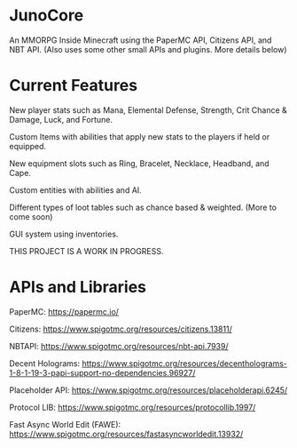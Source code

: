 # JunoCore
An MMORPG Inside Minecraft using the PaperMC API, Citizens API, and NBT API. (Also uses some other small APIs and plugins. More details below)

# Current Features
New player stats such as Mana, Elemental Defense, Strength, Crit Chance & Damage, Luck, and Fortune.

Custom Items with abilities that apply new stats to the players if held or equipped.

New equipment slots such as Ring, Bracelet, Necklace, Headband, and Cape.

Custom entities with abilities and AI.

Different types of loot tables such as chance based & weighted. (More to come soon)

GUI system using inventories.

THIS PROJECT IS A WORK IN PROGRESS.

# APIs and Libraries

PaperMC: https://papermc.io/

Citizens: https://www.spigotmc.org/resources/citizens.13811/

NBTAPI: https://www.spigotmc.org/resources/nbt-api.7939/

Decent Holograms: https://www.spigotmc.org/resources/decentholograms-1-8-1-19-3-papi-support-no-dependencies.96927/

Placeholder API: https://www.spigotmc.org/resources/placeholderapi.6245/

Protocol LIB: https://www.spigotmc.org/resources/protocollib.1997/

Fast Async World Edit (FAWE): https://www.spigotmc.org/resources/fastasyncworldedit.13932/

